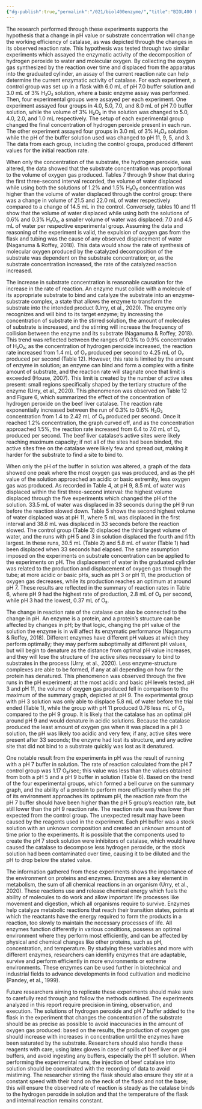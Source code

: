 ```yaml
---
{"dg-publish":true,"permalink":"/021/biol400enzyme/","title":"BIOL400 Enzymatic Lab Discussion","noteIcon":"1","created":"2024-09-26T13:45:04.197-07:00","updated":"2024-09-26T15:47:45.583-07:00"}
---
```


The research performed through these experiments supports the hypothesis that a change in pH value or substrate concentration will change the working efficiency of catalase, as was depicted through the changes in its observed reaction rate. This hypothesis was tested through two similar experiments which assayed the enzymatic activity of the decomposition of hydrogen peroxide to water and molecular oxygen. By collecting the oxygen gas synthesized by the reaction over time and displaced from the apparatus into the graduated cylinder, an assay of the current reaction rate can help determine the current enzymatic activity of catalase. For each experiment, a control group was set up in a flask with 6.0 mL of pH 7.0 buffer solution and 3.0 mL of 3% H₂O₂ solution, where a basic enzyme assay was performed. Then, four experimental groups were assayed per each experiment. One experiment assayed four groups in 4.0, 5.0, 7.0, and 8.0 mL of pH 7.0 buffer solution, while the volume of 3% H₂O₂ in the solution was changed to 5.0, 4.0, 2.0, and 1.0 mL respectively. The setup of each experimental group changed the final concentration of hydrogen peroxide present in each run. The other experiment assayed four groups in 3.0 mL of 3% H₂O₂ solution while the pH of the buffer solution used was changed to pH 11, 9, 5, and 3. The data from each group, including the control groups, produced different values for the initial reaction rate.

When only the concentration of the substrate, the hydrogen peroxide, was altered, the data showed that the substrate concentration was proportional to the volume of oxygen gas produced. Tables 7 through 9 show that during the first three-second interval recorded, the volume of water displaced while using both the solutions of 1.2% and 1.5% H₂O₂ concentration was higher than the volume of water displaced through the control group: there was a change in volume of 21.5 and 22.0 mL of water respectively compared to a change of 14.5 mL in the control. Conversely, tables 10 and 11 show that the volume of water displaced while using both the solutions of 0.6% and 0.3% H₂O₂, a smaller volume of water was displaced: 7.0 and 4.5 mL of water per respective experimental group. Assuming the data and reasoning of the experiment is valid, the expulsion of oxygen gas from the flask and tubing was the cause of any observed displacement of water (Naganuma & Roffey, 2018). This data would show the rate of synthesis of molecular oxygen produced by the catalyzed decomposition of the substrate was dependent on the substrate concentration; or, as the substrate concentration increased, the rate of the catalyzed reaction increased.

The increase in substrate concentration is reasonable causation for the increase in the rate of reaction. An enzyme must collide with a molecule of its appropriate substrate to bind and catalyze the substrate into an enzyme-substrate complex, a state that allows the enzyme to transform the substrate into the intended product (Urry, et al., 2020). The enzyme only recognizes and will bind to its target enzyme; by increasing the concentration of substrate in the stirred solution, the amount of molecules of substrate is increased, and the stirring will increase the frequency of collision between the enzyme and its substrate (Naganuma & Roffey, 2018). This trend was reflected between the ranges of 0.3% to 0.9% concentration of H₂O₂; as the concentration of hydrogen peroxide increased, the reaction rate increased from 1.4 mL of O₂ produced per second to 4.25 mL of O₂ produced per second (Table 12). However, this rate is limited by the amount of enzyme in solution; an enzyme can bind and form a complex with a finite amount of substrate, and the reaction rate will stagnate once that limit is exceeded (House, 2007). This limit is created by the number of active sites present: small regions specifically shaped by the tertiary structure of the enzyme (Urry, et al., 2020). This phenomenon was observed on Table 12 and Figure 6, which summarized the effect of the concentration of hydrogen peroxide on the beef liver catalase. The reaction rate exponentially increased between the run of 0.3% to 0.6% H₂O₂ concentration from 1.4 to 2.42 mL of O₂ produced per second. Once it reached 1.2% concentration, the graph curved off, and as the concentration approached 1.5%, the reaction rate increased from 6.4 to 7.0 mL of O₂ produced per second. The beef liver catalase’s active sites were likely reaching maximum capacity; if not all of the sites had been binded, the active sites free on the catalase were likely few and spread out, making it harder for the substrate to find a site to bind to.

When only the pH of the buffer in solution was altered, a graph of the data showed one peak where the most oxygen gas was produced, and as the pH value of the solution approached an acidic or basic extremity, less oxygen gas was produced. As recorded in Table 4, at pH 9, 8.5 mL of water was displaced within the first three-second interval: the highest volume displaced through the five experiments which changed the pH of the solution. 33.5 mL of water was displaced in 33 seconds during the pH 9 run before the reaction slowed down. Table 5 shows the second highest volume of water displaced was at pH 11, where 5 mL was displaced in the first interval and 38.8 mL was displaced in 33 seconds before the reaction slowed. The control group (Table 3) displaced the third largest volume of water, and the runs with pH 5 and 3 in solution displaced the fourth and fifth largest. In these runs, 30.5 mL (Table 2) and 5.8 mL of water (Table 1) had been displaced when 33 seconds had elapsed. The same assumption imposed on the experiments on substrate concentration can be applied to the experiments on pH. The displacement of water in the graduated cylinder was related to the production and displacement of oxygen gas through the tube; at more acidic or basic pHs, such as pH 3 or pH 11, the production of oxygen gas decreases, while its production reaches an optimum at around pH 7. These results are reflected in the summary of reaction rates in Table 6, where pH 9 had the highest rate of production, 2.8 mL of O₂ per second, while pH 3 had the lowest, 0.37 mL of O₂.

The change in reaction rate of the catalase can also be connected to the change in pH. An enzyme is a protein, and a protein’s structure can be affected by changes in pH; by that logic, changing the pH value of the solution the enzyme is in will affect its enzymatic performance (Naganuma & Roffey, 2018). Different enzymes have different pH values at which they perform optimally; they may perform suboptimally at different pH values, but will begin to denature as the distance from optimal pH value increases, and they will lose the structure of the active sites necessary to bind to substrates in the process (Urry, et al., 2020). Less enzyme-structure complexes are able to be formed, if any at all depending on how far the protein has denatured. This phenomenon was observed through the five runs in the pH experiment; at the most acidic and basic pH levels tested, pH 3 and pH 11, the volume of oxygen gas produced fell in comparison to the maximum of the summary graph, depicted at pH 9. The experimental group with pH 3 solution was only able to displace 5.8 mL of water before the trial ended (Table 1), while the group with pH 11 produced 0.76 less mL of O₂ compared to the pH 9 group. It is likely that the catalase has an optimal pH around pH 9 and would denature in acidic solutions. Because the catalase produced the least amount of oxygen gas when it was placed in a pH 3 solution, the pH was likely too acidic and very few, if any, active sites were present after 33 seconds; the enzyme had lost its structure, and any active site that did not bind to a substrate quickly was lost as it denatured.

One notable result from the experiments in pH was the result of running with a pH 7 buffer in solution. The rate of reaction calculated from the pH 7 control group was 1.17 O₂/sec; this value was less than the values obtained from both a pH 5 and a pH 9 buffer in solution (Table 6). Based on the trend of the four experimental groups, which formed a bell curve on the summary graph, and the ability of a protein to perform more efficiently when the pH of its environment approaches its optimum pH, the reaction rate from the pH 7 buffer should have been higher than the pH 5 group’s reaction rate, but still lower than the pH 9 reaction rate. The reaction rate was thus lower than expected from the control group. The unexpected result may have been caused by the reagents used in the experiment. Each pH buffer was a stock solution with an unknown composition and created an unknown amount of time prior to the experiments. It is possible that the components used to create the pH 7 stock solution were inhibitors of catalase, which would have caused the catalase to decompose less hydrogen peroxide, or the stock solution had been contaminated over time, causing it to be diluted and the pH to drop below the stated value.

The information gathered from these experiments shows the importance of the environment on proteins and enzymes. Enzymes are a key element in metabolism, the sum of all chemical reactions in an organism (Urry, et al., 2020). These reactions use and release chemical energy which fuels the ability of molecules to do work and allow important life processes like movement and digestion, which all organisms require to survive. Enzymes help catalyze metabolic reactions that reach their transition states, points at which the reactants have the energy required to form the products in a reaction, too slowly to maintain the necessary processes of life. All enzymes function differently in various conditions, possess an optimal environment where they perform most efficiently, and can be affected by physical and chemical changes like other proteins, such as pH, concentration, and temperature. By studying these variables and more with different enzymes, researchers can identify enzymes that are adaptable, survive and perform efficiently in more environments or extreme environments. These enzymes can be used further in biotechnical and industrial fields to advance developments in food cultivation and medicine (Pandey, et al., 1999).

Future researchers aiming to replicate these experiments should make sure to carefully read through and follow the methods outlined. The experiments analyzed in this report require precision in timing, observation, and execution. The solutions of hydrogen peroxide and pH 7 buffer added to the flask in the experiment that changes the concentration of the substrate should be as precise as possible to avoid inaccuracies in the amount of oxygen gas produced: based on the results, the production of oxygen gas should increase with increases in concentration until the enzymes have been saturated by the substrate. Researchers should also handle these reagents with care, using latex gloves in case of spills of beef liver or pH buffers, and avoid ingesting any buffers, especially the pH 11 solution. When performing the experimental runs, the injection of beef catalase into solution should be coordinated with the recording of data to avoid mistiming. The researcher stirring the flask should also ensure they stir at a constant speed with their hand on the neck of the flask and not the base; this will ensure the observed rate of reaction is steady as the catalase binds to the hydrogen peroxide in solution and that the temperature of the flask and internal reaction remains constant.